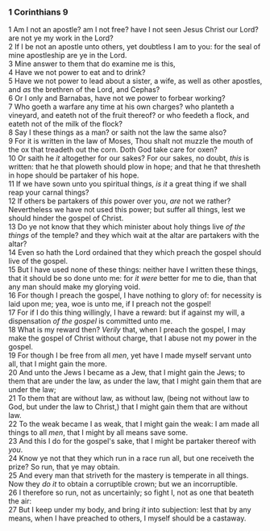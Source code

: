 ### 1 Corinthians 9

1 Am I not an apostle? am I not free? have I not seen Jesus Christ our Lord? are not ye my work in the Lord?  
2 If I be not an apostle unto others, yet doubtless I am to you: for the seal of mine apostleship are ye in the Lord.  
3 Mine answer to them that do examine me is this,  
4 Have we not power to eat and to drink?  
5 Have we not power to lead about a sister, a wife, as well as other apostles, and *as* the brethren of the Lord, and Cephas?  
6 Or I only and Barnabas, have not we power to forbear working?  
7 Who goeth a warfare any time at his own charges? who planteth a vineyard, and eateth not of the fruit thereof? or who feedeth a flock, and eateth not of the milk of the flock?  
8 Say I these things as a man? or saith not the law the same also?  
9 For it is written in the law of Moses, Thou shalt not muzzle the mouth of the ox that treadeth out the corn. Doth God take care for oxen?  
10 Or saith he *it* altogether for our sakes? For our sakes, no doubt, *this* is written: that he that ploweth should plow in hope; and that he that thresheth in hope should be partaker of his hope.  
11 If we have sown unto you spiritual things, *is it* a great thing if we shall reap your carnal things?  
12 If others be partakers of *this* power over you, *are* not we rather? Nevertheless we have not used this power; but suffer all things, lest we should hinder the gospel of Christ.  
13 Do ye not know that they which minister about holy things live *of the things* of the temple? and they which wait at the altar are partakers with the altar?  
14 Even so hath the Lord ordained that they which preach the gospel should live of the gospel.  
15 But I have used none of these things: neither have I written these things, that it should be so done unto me: for *it were* better for me to die, than that any man should make my glorying void.  
16 For though I preach the gospel, I have nothing to glory of: for necessity is laid upon me; yea, woe is unto me, if I preach not the gospel!  
17 For if I do this thing willingly, I have a reward: but if against my will, a dispensation *of the gospel* is committed unto me.  
18 What is my reward then? *Verily* that, when I preach the gospel, I may make the gospel of Christ without charge, that I abuse not my power in the gospel.  
19 For though I be free from all *men*, yet have I made myself servant unto all, that I might gain the more.  
20 And unto the Jews I became as a Jew, that I might gain the Jews; to them that are under the law, as under the law, that I might gain them that are under the law;  
21 To them that are without law, as without law, (being not without law to God, but under the law to Christ,) that I might gain them that are without law.  
22 To the weak became I as weak, that I might gain the weak: I am made all things to all *men*, that I might by all means save some.  
23 And this I do for the gospel's sake, that I might be partaker thereof with *you*.  
24 Know ye not that they which run in a race run all, but one receiveth the prize? So run, that ye may obtain.  
25 And every man that striveth for the mastery is temperate in all things. Now they *do it* to obtain a corruptible crown; but we an incorruptible.  
26 I therefore so run, not as uncertainly; so fight I, not as one that beateth the air:  
27 But I keep under my body, and bring *it* into subjection: lest that by any means, when I have preached to others, I myself should be a castaway.  
